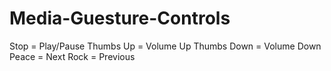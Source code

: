 # Media-Guesture-Controls

Stop = Play/Pause
Thumbs Up = Volume Up
Thumbs Down = Volume Down
Peace = Next
Rock = Previous
